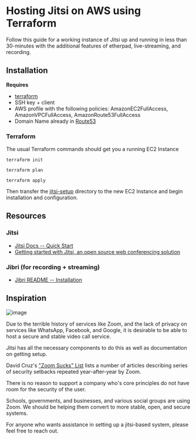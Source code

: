 # Hosting Jitsi on AWS using Terraform

Follow this guide for a working instance of Jitsi up and running in less than 30-minutes with the additional features of etherpad,
live-streaming, and recording.

## Installation

**Requires**

- [terraform](https://www.terraform.io/downloads.html)
- SSH key + client
- AWS profile with the following policies: AmazonEC2FullAccess, AmazonVPCFullAccess, AmazonRoute53FullAccess
- Domain Name already in [Route53](https://docs.aws.amazon.com/Route53/latest/DeveloperGuide/domain-register.html)

### Terraform

The usual Terraform commands should get you a running EC2 Instance

`terraform init`

`terraform plan`

`terraform apply`

Then transfer the [jitsi-setup](./jitsi-setup) directory to the new EC2 Instance and begin installation and configuration.

## Resources

### Jitsi

- [Jitsi Docs -- Quick Start](https://github.com/jitsi/jitsi-meet/blob/master/doc/quick-install.md)
- [Getting started with Jitsi, an open source web conferencing solution](https://awsfeed.com/whats-new/open-source/getting-started-with-jitsi-an-open-source-web-conferencing-solution/)

### Jibri (for recording + streaming)

- [Jibri README -- Installation](https://github.com/jitsi/jibri/tree/80236965c589aed7f55d4751eb65419b8f527307#installing-jibri)

## Inspiration

![image](https://user-images.githubusercontent.com/6826729/78512719-92fced00-775b-11ea-95a1-ad8029d9547e.png)

Due to the terrible history of services like Zoom, and the lack of privacy on services like WhatsApp, Facebook, and
Google, it is desirable to be able to host a secure and stable video call service.

Jitsi has all the necessary components to do this as well as documentation on getting setup.

David Cruz's ["Zoom Sucks" List](https://gist.github.com/dacruz21/dd2480f195f5b48a9ab7af8b41c21404) lists a number of
articles describing series of security setbacks repeated year-after-year by Zoom.

There is no reason to support a company who's core principles do not have room for the security of the user.

Schools, governments, and businesses, and various social groups are using Zoom. We should be helping them convert to
more stable, open, and secure systems.

For anyone who wants assistance in setting up a jitsi-based system, please feel free to reach out.

